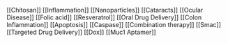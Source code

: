 [[Chitosan]]
[[Inflammation]]
[[Nanoparticles]]
[[Cataracts]]
[[Ocular Disease]]
[[Folic acid]]
[[Resveratrol]]
[[Oral Drug Delivery]]
[[Colon Inflammation]]
[[Apoptosis]]
[[Caspase]]
[[Combination therapy]]
[[Smac]]
[[Targeted Drug Delivery]]
[[Dox]]
[[Muc1 Aptamer]]
